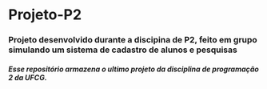 # Projeto-P2
<h3>Projeto desenvolvido durante a discipina de P2, feito em grupo simulando um sistema de cadastro de alunos e pesquisas</h3>
<h5>Esse repositório armazena o ultimo projeto da disciplina de programação 2 da UFCG.</h5>
